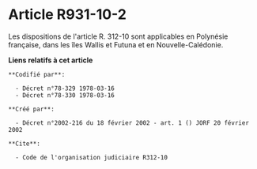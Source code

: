 # Article R931-10-2

Les dispositions de l'article R. 312-10 sont applicables en Polynésie française, dans les îles Wallis et Futuna et en
Nouvelle-Calédonie.

**Liens relatifs à cet article**

	**Codifié par**:

	  - Décret n°78-329 1978-03-16
	  - Décret n°78-330 1978-03-16

	**Créé par**:

	  - Décret n°2002-216 du 18 février 2002 - art. 1 () JORF 20 février 2002

	**Cite**:

	  - Code de l'organisation judiciaire R312-10
